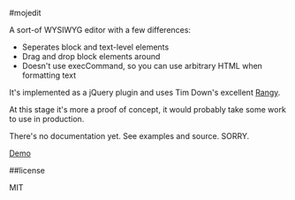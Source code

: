 #mojedit

A sort-of WYSIWYG editor with a few differences:

 - Seperates block and text-level elements
 - Drag and drop block elements around
 - Doesn't use execCommand, so you can use arbitrary HTML when formatting text

It's implemented as a jQuery plugin and uses Tim Down's excellent [Rangy](http://code.google.com/p/rangy/).

At this stage it's more a proof of concept, it would probably take some work to use in production.

There's no documentation yet. See examples and source. SORRY.

[Demo](http://mojedit.com/)

##license

MIT